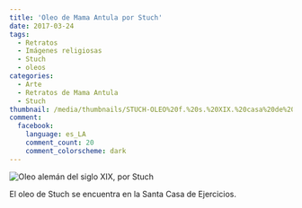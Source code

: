 ```yaml
---
title: 'Oleo de Mama Antula por Stuch'
date: 2017-03-24
tags:
  - Retratos
  - Imágenes religiosas
  - Stuch
  - oleos
categories:
  - Arte
  - Retratos de Mama Antula
  - Stuch
thumbnail: /media/thumbnails/STUCH-OLEO%20f.%20s.%20XIX.%20casa%20de%20ejercicios.png
comment:
  facebook:
    language: es_LA
    comment_count: 20
    comment_colorscheme: dark  
---
```


![Oleo alemán del siglo XIX, por Stuch](/media/oleos/STUCH-OLEO%20f.%20s.%20XIX.%20casa%20de%20ejercicios.jpeg)

El oleo de Stuch se encuentra en la Santa Casa de Ejercicios.
